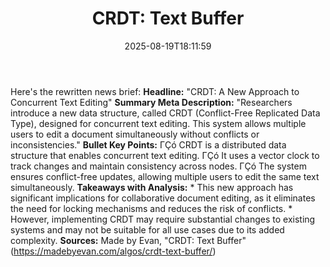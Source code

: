 ﻿---
title: "CRDT: Text Buffer"
date: "2025-08-19T18:11:59"
category: "Markets"
summary: ""
slug: "crdt text buffer"
source_urls:
  - "https://madebyevan.com/algos/crdt-text-buffer/"
seo:
  title: "CRDT: Text Buffer | Hash n Hedge"
  description: ""
  keywords: ["news", "markets", "brief"]
---
Here's the rewritten news brief:  **Headline:** "CRDT: A New Approach to Concurrent Text Editing"  **Summary Meta Description:** "Researchers introduce a new data structure, called CRDT (Conflict-Free Replicated Data Type), designed for concurrent text editing. This system allows multiple users to edit a document simultaneously without conflicts or inconsistencies."  **Bullet Key Points:**  ΓÇó CRDT is a distributed data structure that enables concurrent text editing. ΓÇó It uses a vector clock to track changes and maintain consistency across nodes. ΓÇó The system ensures conflict-free updates, allowing multiple users to edit the same text simultaneously.  **Takeaways with Analysis:**  * This new approach has significant implications for collaborative document editing, as it eliminates the need for locking mechanisms and reduces the risk of conflicts. * However, implementing CRDT may require substantial changes to existing systems and may not be suitable for all use cases due to its added complexity.  **Sources:** Made by Evan, "CRDT: Text Buffer" (https://madebyevan.com/algos/crdt-text-buffer/) 
